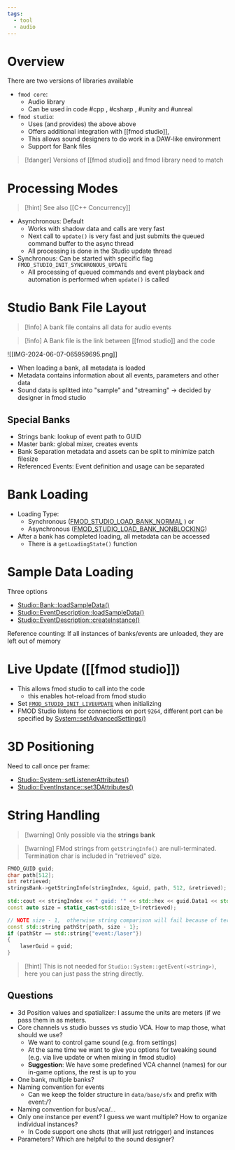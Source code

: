 ```yaml
---
tags:
  - tool
  - audio
---
```

# Overview

There are two versions of libraries available
- `fmod core`:
	- Audio library
	- Can be used in code #cpp , #csharp , #unity and #unreal
- `fmod studio`:
	- Uses (and provides) the above above
	- Offers additional integration with [[fmod studio]],
	- This allows sound designers to do work in a DAW-like environment
	- Support for Bank files

> [!danger] Versions of [[fmod studio]] and fmod library need to match

# Processing Modes

> [!hint] See also [[C++ Concurrency]]

- Asynchronous: Default
	- Works with shadow data and calls are very fast
	- Next call to `update()` is very fast and just submits the queued command buffer to the async thread
	- All processing is done in the Studio update thread
- Synchronous: Can be started with specific flag `FMOD_STUDIO_INIT_SYNCHRONOUS_UPDATE`
	- All processing of queued commands and event playback and automation is performed when `update()` is called

# Studio Bank File Layout

> [!info] A bank file contains all data for audio events

>[!info] A Bank file is the link between [[fmod studio]] and the code

![[IMG-2024-06-07-065959695.png]]

- When loading a bank, all metadata is loaded
- Metadata contains information about all events, parameters and other data
- Sound data is splitted into "sample" and "streaming" -> decided by designer in fmod studio

## Special Banks

- Strings bank: lookup of event path to GUID
- Master bank: global mixer, creates events
- Bank Separation metadata and assets can be split to minimize patch filesize
- Referenced Events: Event definition and usage can be separated

# Bank Loading

- Loading Type:
	- Synchronous ([FMOD_STUDIO_LOAD_BANK_NORMAL](https://www.fmod.com/docs/2.03/api/studio-api-system.html#fmod_studio_load_bank_normal) ) or
	- Asynchronous ([FMOD_STUDIO_LOAD_BANK_NONBLOCKING](https://www.fmod.com/docs/2.03/api/studio-api-system.html#fmod_studio_load_bank_nonblocking))
- After a bank has completed loading, all metadata can be accessed
	- There is a `getLoadingState()` function

# Sample Data Loading

Three options
- [Studio::Bank::loadSampleData()](https://www.fmod.com/docs/2.03/api/studio-api-bank.html#studio_bank_loadsampledata)
- [Studio::EventDescription::loadSampleData()](https://www.fmod.com/docs/2.03/api/studio-api-eventdescription.html#studio_eventdescription_loadsampledata)
- [Studio::EventDescription::createInstance()](https://www.fmod.com/docs/2.03/api/studio-api-eventdescription.html#studio_eventdescription_createinstance)

Reference counting: If all instances of banks/events are unloaded, they are left out of memory

# Live Update ([[fmod studio]])

- This allows fmod studio to call into the code
	- this enables hot-reload from fmod studio
- Set [`FMOD_STUDIO_INIT_LIVEUPDATE`](https://fmod.com/docs/2.01/api/studio-api-system.html#fmod_studio_initflags) when initializing
- FMOD Studio listens for connections on port `9264`, different port can be specified by [System::setAdvancedSettings()](https://fmod.com/docs/2.01/api/core-api-system.html#system_setadvancedsettings)

# 3D Positioning

Need to call once per frame:
- [Studio::System::setListenerAttributes()](https://www.fmod.com/docs/2.03/api/studio-api-system.html#studio_system_setlistenerattributes)
- [Studio::EventInstance::set3DAttributes()](https://www.fmod.com/docs/2.03/api/studio-api-eventinstance.html#studio_eventinstance_set3dattributes)

# String Handling

> [!warning] Only possible via the **strings bank**

> [!warning] FMod strings from `getStringInfo()` are null-terminated. Termination char is included in "retrieved" size.

```cpp
FMOD_GUID guid;  
char path[512];  
int retrieved;  
stringsBank->getStringInfo(stringIndex, &guid, path, 512, &retrieved);  
  
std::cout << stringIndex << " guid: '" << std::hex << guid.Data1 << std::dec << "', path: '" << path << "', retrieved: " << retrieved << std::endl;  
const auto size = static_cast<std::size_t>(retrieved);  

// NOTE size - 1,  otherwise string comparison will fail because of termination string
const std::string pathStr{path, size - 1};
if (pathStr == std::string{"event:/laser"})  
{  
    laserGuid = guid;  
}
```

> [!hint] This is not needed for `Studio::System::getEvent(<string>)`, here you can just pass the string directly.

## Questions

- 3d Position values and spatializer: I assume the units are meters (if we pass them in as meters.
- Core channels vs studio busses vs studio VCA. How to map those, what should we use?
	- We want to control game sound (e.g. from settings)
	- At the same time we want to give you options for tweaking sound (e.g. via live update or when mixing in fmod studio)
	- **Suggestion**: We have some predefined VCA channel (names) for our in-game options, the rest is up to you
- One bank, multiple banks?
- Naming convention for events
	- Can we keep the folder structure in `data/base/sfx` and prefix with event:/?
- Naming convention for bus/vca/...
- Only one instance per event? I guess we want multiple? How to organize individual instances?
	- In Code support one shots (that will just retrigger) and instances
- Parameters? Which are helpful to the sound designer?
